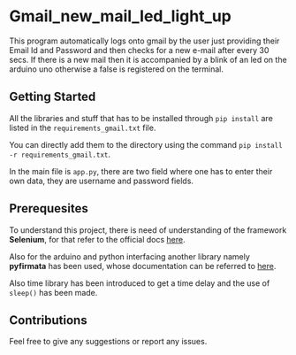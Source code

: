 # Gmail_new_mail_led_light_up
This program automatically logs onto gmail by the user just providing their Email Id and Password and then checks for a new e-mail after every 30 secs.
If there is a new mail then it is accompanied by a blink of an led on the arduino uno otherwise a false is registered on the terminal.

## Getting Started
All the libraries and stuff that has to be installed through `pip install` are listed in the `requirements_gmail.txt` file.

You can directly add them to the directory using the command `pip install -r requirements_gmail.txt`.  

In the main file is `app.py`, there are two field where one has to enter their own data, they are username and password fields.

## Prerequesites
To understand this project, there is need of understanding of the framework **Selenium**, for that refer to the official docs [here](https://selenium-python.readthedocs.io/).

Also for the arduino and python interfacing another library namely **pyfirmata** has been used, whose documentation can be referred to [here](https://hub.packtpub.com/prototyping-arduino-projects-using-python/).

Also time library has been introduced to get a time delay and the use of `sleep()` has been made.

## Contributions
Feel free to give any suggestions or report any issues.
